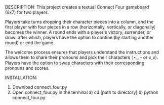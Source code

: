 DESCRIPTION:
This project creates a textual Connect Four gameboard (6x7) for two players. 

Players take turns dropping their character pieces into a column, and the first player with four pieces in a row (horizontally, vertically, or diagonally) becomes the winner. A round ends with a player's victory, surrender, or draw: after which, players have the option to contine (by starting another round) or end the game. 

The welcome process ensures that players understand the instructions and allows them to share their pronouns and pick their characters (◔◡◔ or ಠ_ಠ). Players have the option to swap characters with their corresponding pronouns and scores.

INSTALLATION:
1. Download connect_four.py
2. Open connect_four.py in the terminal
    a) cd [path to directory]
    b) python connect_four.py

